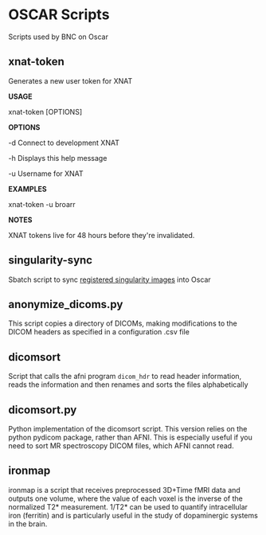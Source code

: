 OSCAR Scripts
=============

Scripts used by BNC on Oscar

xnat-token 
--------------

Generates a new user token for XNAT

**USAGE**

xnat-token [OPTIONS]

**OPTIONS**

  -d    Connect to development XNAT
  
  -h    Displays this help message
  
  -u    Username for XNAT

**EXAMPLES**

  xnat-token -u broarr

**NOTES**

  XNAT tokens live for 48 hours before they're invalidated.
  
singularity-sync
--------------

Sbatch script to sync [registered singularity images](https://github.com/brown-bnc/bnc-resource-registry/blob/master/singularity-manifest.yml) into Oscar 

anonymize_dicoms.py
--------------
This script copies a directory of DICOMs, making modifications to the DICOM headers as specified 
in a configuration .csv file

dicomsort
--------------
Script that calls the afni program `dicom_hdr` to read header information, reads the information 
and then renames and sorts the files alphabetically

dicomsort.py
--------------
Python implementation of the dicomsort script. This version relies on the python pydicom package,
rather than AFNI. This is especially useful if you need to sort MR spectroscopy DICOM files,
which AFNI cannot read.

ironmap
--------------

ironmap is a script that receives preprocessed 3D+Time fMRI data and outputs one volume,
where the value of each voxel is the inverse of the normalized T2* measurement. 1/T2* can be used to quantify intracellular iron (ferritin) and is particularly useful in the study of dopaminergic systems in the brain. 
